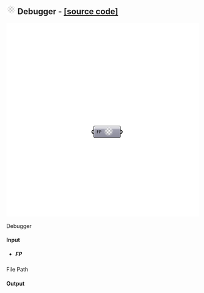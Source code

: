 ## ![](../images/icons/Debugger.png) Debugger - [[source code]](https://github.com/Eddy3D-Dev/Eddy3D-UMCF/blob/release/UMCF/CMP/Meta/DebuggerCMP.cs)

![](../images/components/Debugger.png)

Debugger

#### Input
* ##### FP
File Path

#### Output